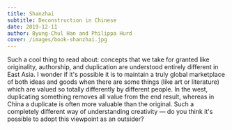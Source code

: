 ```yaml
---
title: Shanzhai
subtitle: Deconstruction in Chinese
date: 2019-12-11
author: Byung-Chul Han and Philippa Hurd
cover: /images/book-shanzhai.jpg
---
```


Such a cool thing to read about: concepts that we take for granted like originality, authorship, and duplication are understood entirely different in East Asia. I wonder if it's possible it is to maintain a truly global marketplace of both ideas and goods when there are some things (like art or literature) which are valued so totally differently by different people. In the west, duplicating something removes all value from the end result, whereas in China a duplicate is often more valuable than the original. Such a completely different way of understanding creativity — do you think it's possible to adopt this viewpoint as an outsider?
